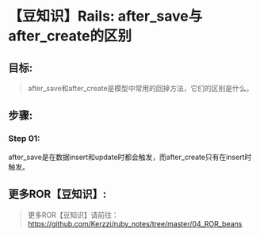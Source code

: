 # 【豆知识】Rails: after_save与after_create的区别

## 目标:
> after_save和after_create是模型中常用的回掉方法，它们的区别是什么。

## 步骤:
### Step 01:
after_save是在数据insert和update时都会触发，而after_create只有在insert时触发。

## 更多ROR【豆知识】:
> 更多ROR【豆知识】请前往：https://github.com/Kerzzi/ruby_notes/tree/master/04_ROR_beans
